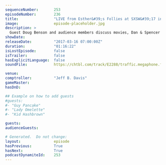 ```yaml
---
sequenceNumber:       253
episodeNumber:        236
title:                "LIVE from Esther&#39;s Follies at SXSW&#39;17 in Austin, TX"
image:                episode-placeholder.jpg
description: >
  Guest Doug Benson and audience members discuss movies, Dan & Spencer do some feminist role playing, and Dan gets complimented on his beer choice.
showDate:             
releaseDate:          "2017-03-16 07:00:00Z"
duration:             "01:16:22"
isLostEpisode:        false
isTrailer:            false
hasExplicitLanguage:  false
soundFile:            https://chtbl.com/track/E2288/traffic.megaphone.fm/STA3174263783.mp3

venue:                
comptroller:          "Jeff B. Davis"
gameMaster:           
hasDnD:               

## Example on how to add guests
#guests:
#- "Guy Pancake"
#- "Lady Omelette"
#- "Kid Hashbrown"

guests:
audienceGuests:

# Generated.  Do not change:
layout:               episode
hasPrevious:          True
hasNext:              True
podcastDynamiteId:    253
---
```

